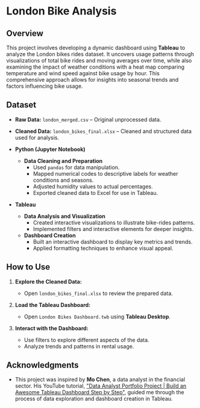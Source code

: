 # London Bike Analysis

## Overview

This project involves developing a dynamic dashboard using **Tableau** to analyze the London bikes rides dataset. It uncovers usage patterns through visualizations of total bike rides and moving averages over time, while also examining the impact of weather conditions with a heat map comparing temperature and wind speed against bike usage by hour. This comprehensive approach allows for insights into seasonal trends and factors influencing bike usage.

## Dataset

- **Raw Data:** `london_merged.csv` – Original unprocessed data.
- **Cleaned Data:** `london_bikes_final.xlsx` – Cleaned and structured data used for analysis.

- **Python (Jupyter Notebook)**
  - **Data Cleaning and Preparation**
    - Used `pandas` for data manipulation.
    - Mapped numerical codes to descriptive labels for weather conditions and seasons.
    - Adjusted humidity values to actual percentages.
    - Exported cleaned data to Excel for use in Tableau.

- **Tableau**
  - **Data Analysis and Visualization**
    - Created interactive visualizations to illustrate bike-rides patterns.
    - Implemented filters and interactive elements for deeper insights.
  - **Dashboard Creation**
    - Built an interactive dashboard to display key metrics and trends.
    - Applied formatting techniques to enhance visual appeal.
 
## How to Use

1. **Explore the Cleaned Data:**
   - Open `london_bikes_final.xlsx` to review the prepared data.

2. **Load the Tableau Dashboard:**
   - Open `London Bikes Dashboard.twb` using **Tableau Desktop**.

3. **Interact with the Dashboard:**
   - Use filters to explore different aspects of the data.
   - Analyze trends and patterns in rental usage.

## Acknowledgments

- This project was inspired by **Mo Chen**, a data analyst in the financial sector. His YouTube tutorial, ["Data Analyst Portfolio Project | Build an Awesome Tableau Dashboard Step by Step"](https://www.youtube.com/watch?v=nl9eZl1IOKI), guided me through the process of data exploration and dashboard creation in Tableau.






